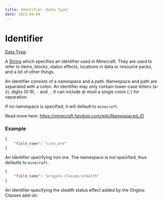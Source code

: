 ```yaml
---
title: Identifier (Data Type)
date: 2021-04-04
---
```

# Identifier

[Data Type](../data_types.md).

A [String](string.md) which specifies an identifier used in Minecraft. They are used to refer to items, blocks, status effects, locations in data or resource packs, and a lot of other things.


An identifier consists of a namespace and a path. Namespace and path are separated with a colon. An identifier may only contain lower-case letters (a-z), digits (0-9), `-` and `_`. It can include at most a single colon (`:`) for separation.

If no namespace is specified, it will default to `minecraft`.

Read more here: https://minecraft.fandom.com/wiki/Namespaced_ID

### Example

```json
{
	"field_name": "iron_ore"
}
```
An identifier specifying iron ore. The namespace is not specified, thus defaults to `minecraft`.

```json
{
	"field_name": "origins-classes:stealth"
}
```
An identifier specifying the stealth status effect added by the Origins: Classes add-on.
